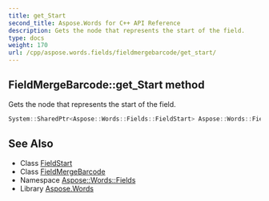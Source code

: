 ```yaml
---
title: get_Start
second_title: Aspose.Words for C++ API Reference
description: Gets the node that represents the start of the field.
type: docs
weight: 170
url: /cpp/aspose.words.fields/fieldmergebarcode/get_start/
---
```

## FieldMergeBarcode::get_Start method


Gets the node that represents the start of the field.

```cpp
System::SharedPtr<Aspose::Words::Fields::FieldStart> Aspose::Words::Fields::FieldMergeBarcode::get_Start() override
```

## See Also

* Class [FieldStart](../../fieldstart/)
* Class [FieldMergeBarcode](../)
* Namespace [Aspose::Words::Fields](../../)
* Library [Aspose.Words](../../../)

